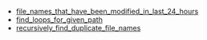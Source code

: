 - [file_names_that_have_been_modified_in_last_24_hours](file_names_that_have_been_modified_in_last_24_hours/README.md)
- [find_loops_for_given_path](find_loops_for_given_path/README.md)
- [recursively_find_duplicate_file_names](recursively_find_duplicate_file_names/README.md)
